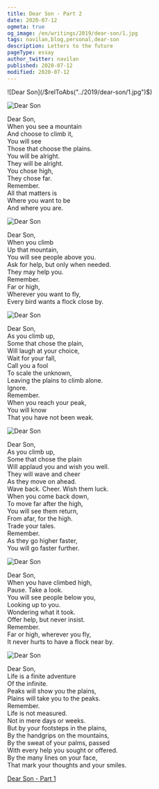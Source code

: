 ```yaml
---
title: Dear Son - Part 2
date: 2020-07-12
ogmeta: true
og_image: /en/writings/2019/dear-son/1.jpg
tags: navilan,blog,personal,dear-son
description: Letters to the future
pageType: essay
author_twitter: navilan
published: 2020-07-12
modified: 2020-07-12
---
```


<div class="row gld-12 teaser-only">
![Dear Son](/$relToAbs("../2019/dear-son/1.jpg")$)
</div>

<!--more-->

<div class="cards story row gld-12">
  <section class="story card row gld-12">

![Dear Son](/$relToAbs("../2019/dear-son/1.jpg")$)

  <p>
Dear Son,<br>
When you see a mountain<br>
And choose to climb it,<br>
You will see<br>
Those that choose the plains.<br>
You will be alright.<br>
They will be alright.<br>
You chose high,<br>
They chose far.<br>
Remember.<br>
All that matters is<br>
Where you want to be<br>
And where you are.<br>
  </p>

  </section>

  <section class="story card row gld-12">

![Dear Son](/$relToAbs("../2019/dear-son/2.jpg")$)

<p>

Dear Son,<br>
When you climb<br>
Up that mountain,<br>
You will see people above you.<br>
Ask for help, but only when needed.<br>
They may help you.<br>
Remember.<br>
Far or high,<br>
Wherever you want to fly,<br>
Every bird wants a flock close by.<br>

</p>
  </section>

  <section class="story card row gld-12">

![Dear Son](/$relToAbs("../2019/dear-son/3.jpg")$)

<p>
Dear Son,<br>
As you climb up,<br>
Some that chose the plain,<br>
Will laugh at your choice,<br>
Wait for your fall,<br>
Call you a fool<br>
To scale the unknown,<br>
Leaving the plains to climb alone.<br>
Ignore.<br>
Remember.<br>
When you reach your peak,<br>
You will know<br>
That you have not been weak.<br>
</p>
  </section>

  <section class="story card row gld-12">

![Dear Son](/$relToAbs("../2019/dear-son/4.jpg")$)

<p>
Dear Son,<br>
As you climb up,<br>
Some that chose the plain<br>
Will applaud you and wish you well.<br>
They will wave and cheer<br>
As they move on ahead.<br>
Wave back. Cheer. Wish them luck.<br>
When you come back down,<br>
To move far after the high,<br>
You will see them return,<br>
From afar, for the high.<br>
Trade your tales.<br>
Remember.<br>
As they go higher faster,<br>
You will go faster further.<br>
</p>
  </section>

  <section class="story card row gld-12">

![Dear Son](/$relToAbs("../2019/dear-son/5.jpg")$)

<p>
Dear Son,<br>
When you have climbed high,<br>
Pause. Take a look.<br>
You will see people below you,<br>
Looking up to you.<br>
Wondering what it took.<br>
Offer help, but never insist.<br>
Remember.<br>
Far or high, wherever you fly,<br>
It never hurts to have a flock near by.<br>
</p>
  </section>

  <section class="story card row gld-12">

![Dear Son](/$relToAbs("../2019/dear-son/6.jpg")$)

<p>
Dear Son,<br>
Life is a finite adventure<br>
Of the infinite.<br>
Peaks will show you the plains,<br>
Plains will take you to the peaks.<br>
Remember.<br>
Life is not measured.<br>
Not in mere days or weeks.<br>
But by your footsteps in the plains,<br>
By the handgrips on the mountains,<br>
By the sweat of your palms, passed<br>
With every help you sought or offered.<br>
By the many lines on your face,<br>
That mark your thoughts and your smiles.<br>
</p>
  </section>

<p class="row gld-12 centered">

[Dear Son - Part 1](../2019/2019-06-28-dear-son.html)
</p>
